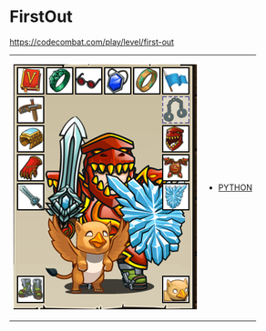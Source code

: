 # FirstOut 

https://codecombat.com/play/level/first-out
<table>
<tr>
<td>

![Hero Picture](hero.png?raw=true "Hero Picture")

</td>
<td>
<ul>
<li>

[PYTHON](FirstOut.py)

</li>
</td>
</tr>
<table>
